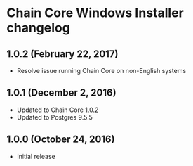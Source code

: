# Chain Core Windows Installer changelog

## 1.0.2 (February 22, 2017)

* Resolve issue running Chain Core on non-English systems

## 1.0.1 (December 2, 2016)

* Updated to Chain Core [1.0.2](../../cmd/cored/CHANGELOG.md#1.0.2)
* Updated to Postgres 9.5.5

## 1.0.0 (October 24, 2016)

* Initial release
